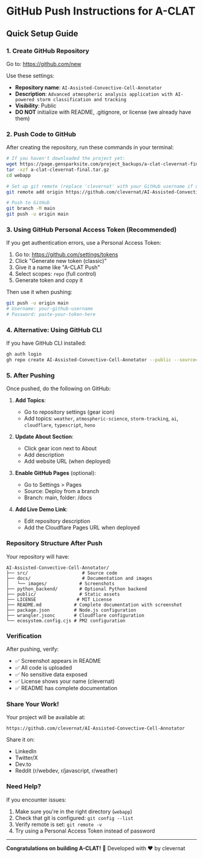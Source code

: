 # GitHub Push Instructions for A-CLAT

## Quick Setup Guide

### 1. Create GitHub Repository

Go to: https://github.com/new

Use these settings:
- **Repository name**: `AI-Assisted-Convective-Cell-Annotator`
- **Description**: `Advanced atmospheric analysis application with AI-powered storm classification and tracking`
- **Visibility**: Public
- **DO NOT** initialize with README, .gitignore, or license (we already have them)

### 2. Push Code to GitHub

After creating the repository, run these commands in your terminal:

```bash
# If you haven't downloaded the project yet:
wget https://page.gensparksite.com/project_backups/a-clat-clevernat-final.tar.gz
tar -xzf a-clat-clevernat-final.tar.gz
cd webapp

# Set up git remote (replace 'clevernat' with your GitHub username if different)
git remote add origin https://github.com/clevernat/AI-Assisted-Convective-Cell-Annotator.git

# Push to GitHub
git branch -M main
git push -u origin main
```

### 3. Using GitHub Personal Access Token (Recommended)

If you get authentication errors, use a Personal Access Token:

1. Go to: https://github.com/settings/tokens
2. Click "Generate new token (classic)"
3. Give it a name like "A-CLAT Push"
4. Select scopes: `repo` (full control)
5. Generate token and copy it

Then use it when pushing:
```bash
git push -u origin main
# Username: your-github-username
# Password: paste-your-token-here
```

### 4. Alternative: Using GitHub CLI

If you have GitHub CLI installed:
```bash
gh auth login
gh repo create AI-Assisted-Convective-Cell-Annotator --public --source=. --remote=origin --push
```

### 5. After Pushing

Once pushed, do the following on GitHub:

1. **Add Topics**: 
   - Go to repository settings (gear icon)
   - Add topics: `weather`, `atmospheric-science`, `storm-tracking`, `ai`, `cloudflare`, `typescript`, `hono`

2. **Update About Section**:
   - Click gear icon next to About
   - Add description
   - Add website URL (when deployed)

3. **Enable GitHub Pages** (optional):
   - Go to Settings > Pages
   - Source: Deploy from a branch
   - Branch: main, folder: /docs

4. **Add Live Demo Link**:
   - Edit repository description
   - Add the Cloudflare Pages URL when deployed

### Repository Structure After Push

Your repository will have:
```
AI-Assisted-Convective-Cell-Annotator/
├── src/                    # Source code
├── docs/                   # Documentation and images
│   └── images/            # Screenshots
├── python_backend/        # Optional Python backend
├── public/                # Static assets
├── LICENSE               # MIT License
├── README.md            # Complete documentation with screenshot
├── package.json         # Node.js configuration
├── wrangler.jsonc       # Cloudflare configuration
└── ecosystem.config.cjs # PM2 configuration
```

### Verification

After pushing, verify:
- ✅ Screenshot appears in README
- ✅ All code is uploaded
- ✅ No sensitive data exposed
- ✅ License shows your name (clevernat)
- ✅ README has complete documentation

### Share Your Work!

Your project will be available at:
```
https://github.com/clevernat/AI-Assisted-Convective-Cell-Annotator
```

Share it on:
- LinkedIn
- Twitter/X
- Dev.to
- Reddit (r/webdev, r/javascript, r/weather)

### Need Help?

If you encounter issues:
1. Make sure you're in the right directory (`webapp`)
2. Check that git is configured: `git config --list`
3. Verify remote is set: `git remote -v`
4. Try using a Personal Access Token instead of password

---

**Congratulations on building A-CLAT!** 🎉
Developed with ❤️ by clevernat